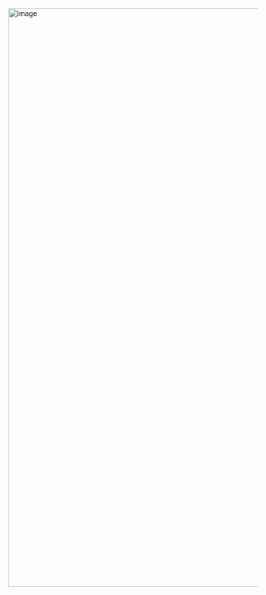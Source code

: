 <img width="1169" alt="image" src="https://github.com/user-attachments/assets/0ee3342c-1ec8-438f-8883-83f08c38c5e0">
